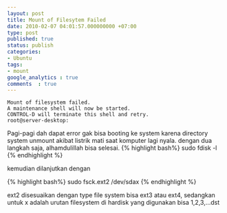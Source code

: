 ```yaml
---
layout: post
title: Mount of Filesytem Failed
date: 2010-02-07 04:01:57.000000000 +07:00
type: post
published: true
status: publish
categories:
- Ubuntu
tags:
- mount
google_analytics : true
comments  : true
---
```


    Mount of filesystem failed.
    A maintenance shell will now be started.
    CONTROL-D will terminate this shell and retry.
    root@server-desktop:


Pagi-pagi dah dapat error gak bisa booting ke system karena directory system unmount akibat listrik mati saat komputer lagi nyala. dengan dua langkah saja, alhamdulillah bisa selesai.
{% highlight bash%}
    sudo fdisk -l
{% endhighlight %}

kemudian dilanjutkan dengan

{% highlight bash%}
sudo fsck.ext2 /dev/sdax
{% endhighlight %}


ext2 disesuaikan dengan type file system bisa ext3 atau ext4, sedangkan untuk x adalah urutan filesystem di hardisk yang digunakan bisa 1,2,3,...dst
